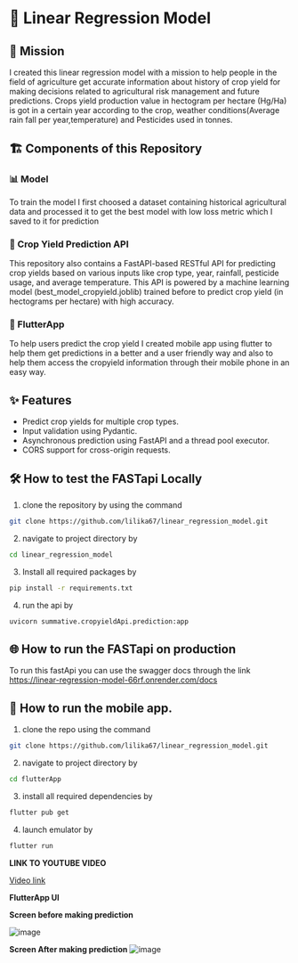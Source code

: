 # 🌾 Linear Regression Model

## 🎯 Mission
I created this linear regression model with a mission to help people in the field of agriculture get accurate information about history of crop yield for making decisions related to agricultural risk management and future predictions. Crops yield production value in hectogram per hectare (Hg/Ha) is got in a certain year according to the crop, weather conditions(Average rain fall per year,temperature) and Pesticides used in tonnes.

## 🏗️ Components of this Repository

### 📊 Model
To train the model I first choosed a dataset containing historical agricultural data and processed it to get the best model with low loss metric which I saved to it for prediction

### 🚀 Crop Yield Prediction API
This repository also contains a FastAPI-based RESTful API for predicting crop yields based on various inputs like crop type, year, rainfall, pesticide usage, and average temperature. This API is powered by a machine learning model (best_model_cropyield.joblib) trained before to predict crop yield (in hectograms per hectare) with high accuracy.

### 📱 FlutterApp
To help users predict the crop yield I created mobile app using flutter to help them get predictions in a better and a user friendly way and also to help them access the cropyield information through their mobile phone in an easy way.

## ✨ Features
- Predict crop yields for multiple crop types.
- Input validation using Pydantic.
- Asynchronous prediction using FastAPI and a thread pool executor.
- CORS support for cross-origin requests.

## 🛠️ How to test the FASTapi Locally
1. clone the repository by using the command 
```bash
git clone https://github.com/lilika67/linear_regression_model.git
```

2. navigate to project directory by 
```bash
cd linear_regression_model
```

3. Install all required packages by 
```bash
pip install -r requirements.txt
```

4. run the api by 
```bash
uvicorn summative.cropyieldApi.prediction:app
```

## 🌐 How to run the FASTapi on production
To run this fastApi you can use the swagger docs through the link https://linear-regression-model-66rf.onrender.com/docs

## 📱 How to run the mobile app.
1. clone the repo using the command 
```bash
git clone https://github.com/lilika67/linear_regression_model.git
```

2. navigate to project directory by 
```bash
cd flutterApp
```

3. install all required dependencies by 
```bash
flutter pub get
```

4. launch emulator by 
```bash
flutter run
```
**LINK TO YOUTUBE VIDEO**

[Video link](https://youtu.be/_XCb6AH0xVU)

**FlutterApp UI**

**Screen before making prediction**

![image](https://github.com/user-attachments/assets/a54e3c78-4d5b-48af-bbf9-9c4de664210a)

**Screen After making prediction**
![image](https://github.com/user-attachments/assets/7acde096-fcea-481b-ae51-044770aa2fe1)



